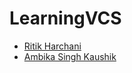 # LearningVCS

- [Ritik Harchani](https://github.com/harchani-ritik)
- [Ambika Singh Kaushik](https://github.com/Asinghkaushik)